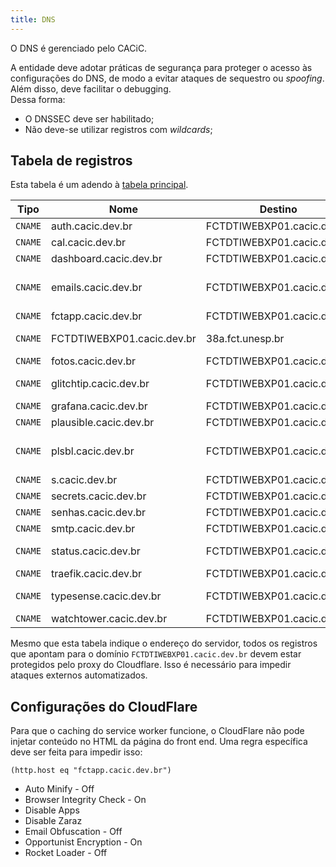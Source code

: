 ```yaml
---
title: DNS
---
```


O DNS é gerenciado pelo CACiC.

A entidade deve adotar práticas de segurança para proteger o acesso às configurações do DNS, de modo a evitar ataques de sequestro ou _spoofing_. Além disso, deve facilitar o debugging.  
Dessa forma:

- O DNSSEC deve ser habilitado;
- Não deve-se utilizar registros com _wildcards_;

## Tabela de registros

Esta tabela é um adendo à [tabela principal](../../../Domínio/03-Registros%20DNS.md).

| Tipo    | Nome                       | Destino                    | Proxy |                                 |
| ------- | -------------------------- | -------------------------- | ----- | ------------------------------- |
| `CNAME` | auth.cacic.dev.br          | FCTDTIWEBXP01.cacic.dev.br | Sim   | Authentik                       |
| `CNAME` | cal.cacic.dev.br           | FCTDTIWEBXP01.cacic.dev.br | Sim   | Calendário                      |
| `CNAME` | dashboard.cacic.dev.br     | FCTDTIWEBXP01.cacic.dev.br | Sim   | Beszel                          |
| `CNAME` | emails.cacic.dev.br        | FCTDTIWEBXP01.cacic.dev.br | Sim   | Projeto email templates         |
| `CNAME` | fctapp.cacic.dev.br        | FCTDTIWEBXP01.cacic.dev.br | Sim   |                                 |
| `CNAME` | FCTDTIWEBXP01.cacic.dev.br | 38a.fct.unesp.br           | Sim   | Servidor da DTI                 |
| `CNAME` | fotos.cacic.dev.br         | FCTDTIWEBXP01.cacic.dev.br | Sim   | Immich                          |
| `CNAME` | glitchtip.cacic.dev.br     | FCTDTIWEBXP01.cacic.dev.br | Sim   | Error monitoring                |
| `CNAME` | grafana.cacic.dev.br       | FCTDTIWEBXP01.cacic.dev.br | Sim   | Monitoring                      |
| `CNAME` | plausible.cacic.dev.br     | FCTDTIWEBXP01.cacic.dev.br | Sim   | Analytics                       |
| `CNAME` | plsbl.cacic.dev.br         | FCTDTIWEBXP01.cacic.dev.br | Sim   | Analytics - Alternativa adblock |
| `CNAME` | s.cacic.dev.br             | FCTDTIWEBXP01.cacic.dev.br | Sim   | Shlink                          |
| `CNAME` | secrets.cacic.dev.br       | FCTDTIWEBXP01.cacic.dev.br | Sim   | Infisical                       |
| `CNAME` | senhas.cacic.dev.br        | FCTDTIWEBXP01.cacic.dev.br | Sim   | Vaultwarden                     |
| `CNAME` | smtp.cacic.dev.br          | FCTDTIWEBXP01.cacic.dev.br | Sim   | Mailcatcher                     |
| `CNAME` | status.cacic.dev.br        | FCTDTIWEBXP01.cacic.dev.br | Sim   | Uptime kuma                     |
| `CNAME` | traefik.cacic.dev.br       | FCTDTIWEBXP01.cacic.dev.br | Sim   | Dashboard                       |
| `CNAME` | typesense.cacic.dev.br     | FCTDTIWEBXP01.cacic.dev.br | Sim   | Search engine                   |
| `CNAME` | watchtower.cacic.dev.br    | FCTDTIWEBXP01.cacic.dev.br | Sim   |                                 |

Mesmo que esta tabela indique o endereço do servidor, todos os registros que apontam para o domínio `FCTDTIWEBXP01.cacic.dev.br` devem estar protegidos pelo proxy do Cloudflare. Isso é necessário para impedir ataques externos automatizados.

## Configurações do CloudFlare

Para que o caching do service worker funcione, o CloudFlare não pode injetar conteúdo no HTML da página do front end. Uma regra específica deve ser feita para impedir isso:

```
(http.host eq "fctapp.cacic.dev.br")
```

- Auto Minify - Off
- Browser Integrity Check - On
- Disable Apps
- Disable Zaraz
- Email Obfuscation - Off
- Opportunist Encryption - On
- Rocket Loader - Off
